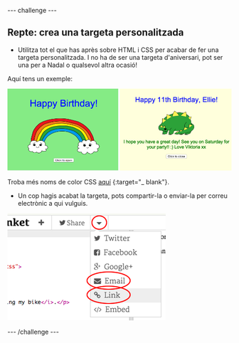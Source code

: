 \--- challenge \---

## Repte: crea una targeta personalitzada

+ Utilitza tot el que has après sobre HTML i CSS per acabar de fer una targeta personalitzada. I no ha de ser una targeta d'aniversari, pot ser una per a Nadal o qualsevol altra ocasió!

Aquí tens un exemple:

![captura de pantalla](images/birthday-final.png)

Troba més noms de color CSS [aquí](http://jumpto.cc/colours) {:target="_ blank"}.

+ Un cop hagis acabat la targeta, pots compartir-la o enviar-la per correu electrònic a qui vulguis.

![captura de pantalla](images/birthday-share.png)

\--- /challenge \---